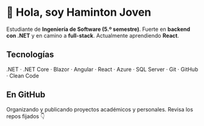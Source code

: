 # 👋 Hola, soy Haminton Joven

Estudiante de **Ingeniería de Software (5.º semestre)**. Fuerte en **backend con .NET** y en camino a **full-stack**. Actualmente aprendiendo **React**.

## Tecnologías
.NET · .NET Core · Blazor · Angular · React · Azure · SQL Server · Git · GitHub · Clean Code

## En GitHub
Organizando y publicando proyectos académicos y personales. Revisa los repos fijados 👇
